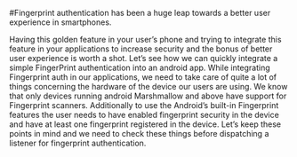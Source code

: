 #Fingerprint authentication has been a huge leap towards a better user experience in smartphones. 

Having this golden feature in your user’s phone and trying to integrate this feature in your applications to increase security and the bonus of better user experience is worth a shot. Let’s see how we can quickly integrate a simple FingerPrint authentication into an android app.
While integrating Fingerprint auth in our applications, we need to take care of quite a lot of things concerning the hardware of the device our users are using. We know that only devices running android Marshmallow and above have support for Fingerprint scanners. Additionally to use the Android’s built-in Fingerprint features the user needs to have enabled fingerprint security in the device and have at least one fingerprint registered in the device. 
Let’s keep these points in mind and we need to check these things before dispatching a listener for fingerprint authentication.



